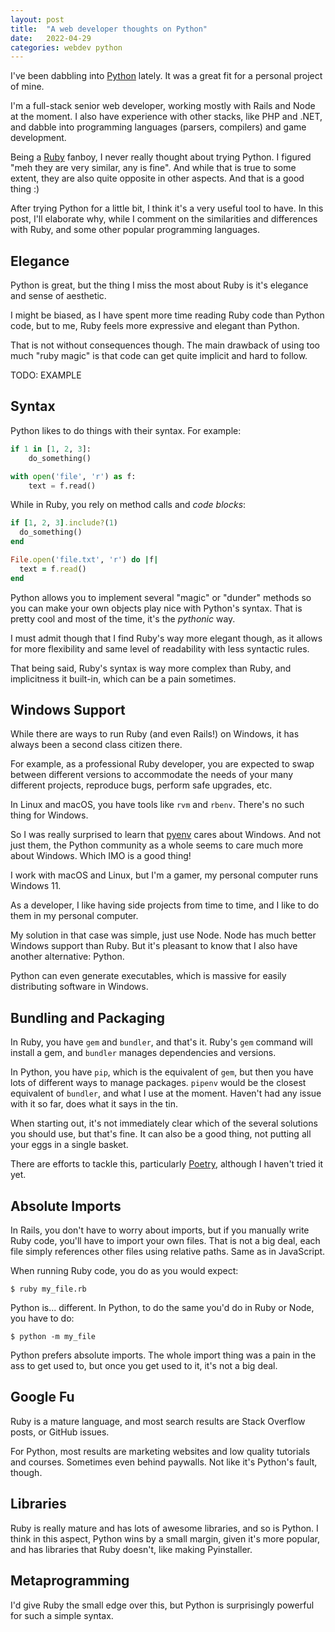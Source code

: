 ```yaml
---
layout: post
title:  "A web developer thoughts on Python"
date:   2022-04-29
categories: webdev python
---
```

I've been dabbling into [Python](https://www.python.org/) lately. It was a
great fit for a personal project of mine.

I'm a full-stack senior web developer, working mostly with Rails and Node at
the moment. I also have experience with other stacks, like PHP and .NET, and
dabble into programming languages (parsers, compilers) and game development.

Being a [Ruby](https://www.ruby-lang.org/en/) fanboy, I never really thought
about trying Python. I figured "meh they are very similar, any is fine". And
while that is true to some extent, they are also quite opposite in other
aspects. And that is a good thing :)

After trying Python for a little bit, I think it's a very useful tool to have.
In this post, I'll elaborate why, while I comment on the similarities and
differences with Ruby, and some other popular programming languages.

## Elegance
Python is great, but the thing I miss the most about Ruby is it's elegance and
sense of aesthetic.

I might be biased, as I have spent more time reading Ruby code than Python
code, but to me, Ruby feels more expressive and elegant than Python.

That is not without consequences though. The main drawback of using too much
"ruby magic" is that code can get quite implicit and hard to follow.

TODO: EXAMPLE

## Syntax
Python likes to do things with their syntax. For example:

```python
if 1 in [1, 2, 3]:
    do_something()

with open('file', 'r') as f:
    text = f.read()
```

While in Ruby, you rely on method calls and _code blocks_:

```ruby
if [1, 2, 3].include?(1)
  do_something()
end

File.open('file.txt', 'r') do |f|
  text = f.read()
end
```

Python allows you to implement several "magic" or "dunder" methods so you can
make your own objects play nice with Python's syntax. That is pretty cool and
most of the time, it's the _pythonic_ way.

I must admit though that I find Ruby's way more elegant though, as it allows
for more flexibility and same level of readability with less syntactic rules.

That being said, Ruby's syntax is way more complex than Ruby, and implicitness
it built-in, which can be a pain sometimes.

## Windows Support
While there are ways to run Ruby (and even Rails!) on Windows, it has always
been a second class citizen there.

For example, as a professional Ruby developer, you are expected to swap
between different versions to accommodate the needs of your many different
projects, reproduce bugs, perform safe upgrades, etc.

In Linux and macOS, you have tools like `rvm` and `rbenv`. There's no such
thing for Windows.

So I was really surprised to learn that
[pyenv](https://github.com/pyenv-win/pyenv-win) cares about Windows. And not
just them, the Python community as a whole seems to care much more about
Windows. Which IMO is a good thing!

I work with macOS and Linux, but I'm a gamer, my personal computer runs
Windows 11.

As a developer, I like having side projects from time to time, and I like to
do them in my personal computer.

My solution in that case was simple, just use Node. Node has much better
Windows support than Ruby. But it's pleasant to know that I also have another
alternative: Python.

Python can even generate executables, which is massive for easily distributing
software in Windows.

## Bundling and Packaging
In Ruby, you have `gem` and `bundler`, and that's it. Ruby's `gem` command
will install a gem, and `bundler` manages dependencies and versions.

In Python, you have `pip`, which is the equivalent of `gem`, but then you have
lots of different ways to manage packages. `pipenv` would be the closest
equivalent of `bundler`, and what I use at the moment. Haven't had any issue
with it so far, does what it says in the tin.

When starting out, it's not immediately clear which of the several solutions
you should use, but that's fine. It can also be a good thing, not putting all
your eggs in a single basket.

There are efforts to tackle this, particularly
[Poetry](https://python-poetry.org/), although I haven't tried it yet.

## Absolute Imports
In Rails, you don't have to worry about imports, but if you manually write
Ruby code, you'll have to import your own files. That is not a big deal, each
file simply references other files using relative paths. Same as in
JavaScript.

When running Ruby code, you do as you would expect:

```
$ ruby my_file.rb
```

Python is... different. In Python, to do the same you'd do in Ruby or Node,
you have to do:

```
$ python -m my_file
```

Python prefers absolute imports. The whole import thing was a pain in the ass
to get used to, but once you get used to it, it's not a big deal.

## Google Fu
Ruby is a mature language, and most search results are Stack Overflow posts,
or GitHub issues.

For Python, most results are marketing websites and low quality tutorials and
courses. Sometimes even behind paywalls. Not like it's Python's fault, though.

## Libraries
Ruby is really mature and has lots of awesome libraries, and so is Python. I
think in this aspect, Python wins by a small margin, given it's more popular,
and has libraries that Ruby doesn't, like making Pyinstaller.

## Metaprogramming
I'd give Ruby the small edge over this, but Python is surprisingly powerful
for such a simple syntax.
